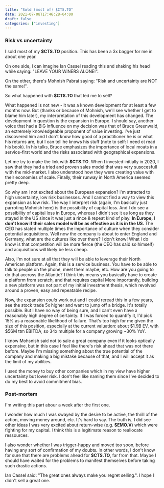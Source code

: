 ```yaml
---
title: "Sold (most of) $CTS.TO"
date: 2021-07-08T17:46:28-04:00
draft: false
categories: ["investing"]
---
```


### Risk vs uncertainty

I sold most of my **$CTS.TO** position. This has been a 3x bagger for me in about one year.

On one side, I can imagine Ian Cassel reading this and shaking his head while saying: "LEAVE YOUR WINERS ALONE!".

On the other, there's Mohnish Pabrai saying: "Risk and uncertainty are NOT the same!".

So what happened with **$CTS.TO** that led me to sell?

What happened is not new - it was a known development for at least a few months now. But (thanks or because of Mohnish, we'll see whether I get to blame him later), my interpretation of this development has changed. The development in question is the expansion in Europe. I should say, another voice that had a BIG influence on my decision was that of Bruce Greenwald, an extremely knowledgeable proponent of value investing. I've just discovered him and I don't know how good of a practitioner he is or what his returns are, but I can tell he knows his stuff (note to self: I need ot read his book). In his talks, Bruce emphasizes the importance of local moats in a service-first world and the risks associated with geographical expansions. 

Let me try to make the link with **$CTS.TO**. When I invested initially in 2020, I saw that they had a tried and proven sales model that was very susccesfull with the mid-market. I also understood how they were creating value with their economies of scale. Finally, their runway in North America seemed pretty deep.

So why am I not excited about the European expansion? I'm attracted to high uncertainty, low risk businesses. And I cannot find a way to view this expansion as low risk. The way I interpret risk (again, I'm basically just parroting Mohnish here) is the possibility of capital loss. And I do see a possibility of capital loss in Europe, whereas I didn't see it as long as they stayed in the US since it was just a rince & repeat kind of play. **In Europe, I don't know if their sales model will be as effective as it is in the US.** The CEO has stated multiple times the importance of culture when they consider potential acquisitions. Well now the company is about to enter England and Germany, what are the cultures like over there? I don't know! What I do know is that competition will be more fierce (the CEO has said so himself) and acquisitions will likely be less cheap. 

Also, I'm not sure at all that they will be able to leverage their North American platform. Again, this is a service business. You have to be able to talk to people on the phone, meet them maybe, etc. How are you going to do that accross the Atlantic? I think this means you basically have to create a platform from scratch, and that requires capital More importantly, building a new platform was not part of my initial investment thesis, which revolved around a proven, easy and repeatable recipe.

Now, the expansion _could_ work out and I could reread this in a few years, see the stock trade 5x higher and want to jump off a bridge. It's totally possible. But I have no way of being sure, and I can't even have a reasonably high degree of certainty. If I was forced to quantify it, I'd pick 15% as a reasonable likelihood of failure. That's too high for me given the size of this position, especially at the current valuation: about $1.9B EV, with $56M ttm EBITDA, so 34x multiple for a company growing ~30% YoY.

I know Mohsnish said not to sale a great company even if it looks optically expensive, but in this case I feel like there's risk ahead that was not there before. Maybe I'm missing something about the true potential of the company and making a big mistake because of that, and I will accept it as the limit of my abilities. 

I used the money to buy other companies which in my view have higher uncertainty but lower risk. I don't feel like naming them since I've decided to do my best to avoid commitment bias.

### Post-mortem

I'm writing this part abour a week after the first one.

I wonder how much I was swayed by the desire to be active, the thrill of the action, moving money around, etc. It's hard to say. The truth is, I did see other ideas I was very excited about return-wise (e.g. **$EMO.V**) which were fighting for my capital. I think this is a legitimate reason to reallocate ressources.

I also wonder whether I was trigger-happy and moved too soon, before having any sort of confirmation of my doubts. In other words, I don't know for sure that there are problems ahead for **$CTS.TO**, far from that. Maybe I should have waited for the problems to manifest themselves before taking such drastic actions.

Ian Cassel said: "The great ones always make you regret selling.". I hope I didn't sell a great one.